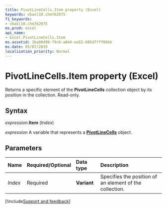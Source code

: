 ```yaml
---
title: PivotLineCells.Item property (Excel)
keywords: vbaxl10.chm762075
f1_keywords:
- vbaxl10.chm762075
ms.prod: excel
api_name:
- Excel.PivotLineCells.Item
ms.assetid: 1ba80d98-f9c6-a044-ea52-885d7fff06bb
ms.date: 05/07/2019
localization_priority: Normal
---
```



# PivotLineCells.Item property (Excel)

Returns a specific element of the **PivotLineCells** collection object by its position in the collection. Read-only.


## Syntax

_expression_.**Item** (_Index_)

_expression_ A variable that represents a **[PivotLineCells](Excel.PivotLineCells.md)** object.


## Parameters

|Name|Required/Optional|Data type|Description|
|:-----|:-----|:-----|:-----|
| _Index_|Required| **Variant**|Specifies the position of an element of the collection. |



[!include[Support and feedback](~/includes/feedback-boilerplate.md)]